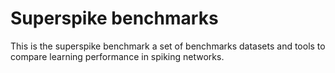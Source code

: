 # Superspike benchmarks 

This is the superspike benchmark a set of benchmarks datasets and tools to
compare learning performance in spiking networks.
